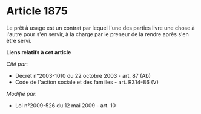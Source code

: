 # Article 1875

Le prêt à usage est un contrat par lequel l'une des parties livre une chose à l'autre pour s'en servir, à la charge par le
preneur de la rendre après s'en être servi.

**Liens relatifs à cet article**

_Cité par_:

  - Décret n°2003-1010 du 22 octobre 2003 - art. 87 (Ab)
  - Code de l'action sociale et des familles - art. R314-86 (V)

_Modifié par_:

  - Loi n°2009-526 du 12 mai 2009 - art. 10
